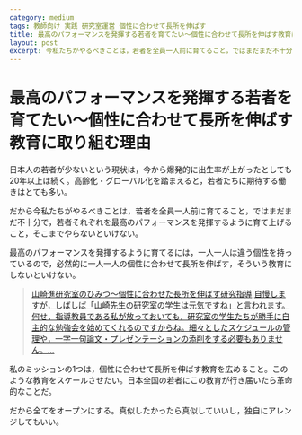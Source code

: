 ```yaml
---
category: medium
tags: 教師向け 実践 研究室運営 個性に合わせて長所を伸ばす
title: 最高のパフォーマンスを発揮する若者を育てたい〜個性に合わせて長所を伸ばす教育に取り組む理由
layout: post
excerpt: 今私たちがやるべきことは，若者を全員一人前に育てること，ではまだまだ不十分で，若者それぞれを最高のパフォーマンスを発揮するように育て上げること，そこまでやらないといけない。
---
```

# 最高のパフォーマンスを発揮する若者を育てたい〜個性に合わせて長所を伸ばす教育に取り組む理由

日本人の若者が少ないという現状は，今から爆発的に出生率が上がったとしても20年以上は続く。高齢化・グローバル化を踏まえると，若者たちに期待する働きはとても多い。

だから今私たちがやるべきことは，若者を全員一人前に育てること，ではまだまだ不十分で，若者それぞれを最高のパフォーマンスを発揮するように育て上げること，そこまでやらないといけない。

最高のパフォーマンスを発揮するように育てるには，一人一人は違う個性を持っているので，必然的に一人一人の個性に合わせて長所を伸ばす，そういう教育にしないといけない。

> [山崎進研究室のひみつ〜個性に合わせた長所を伸ばす研究指導](/blog/2015/03/24/laboratory-management-developing-strengths.html)
> [自慢しますが，しばしば「山崎先生の研究室の学生は元気ですね」と言われます。何せ，指導教員である私が放っておいても，研究室の学生たちが勝手に自主的な勉強会を始めてくれるのですからね。細々としたスケジュールの管理や，一字一句論文・プレゼンテーションの添削をする必要もありません。...](/blog/2015/03/24/laboratory-management-developing-strengths.html)

私のミッションの1つは，個性に合わせて長所を伸ばす教育を広めること。このような教育をスケールさせたい。日本全国の若者にこの教育が行き届いたら革命的なことだ。

だから全てをオープンにする。真似したかったら真似していいし，独自にアレンジしてもいい。